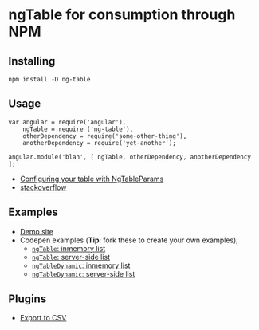 ngTable for consumption through NPM
=================
## Installing
```
npm install -D ng-table
```

## Usage

```
var angular = require('angular'),
    ngTable = require ('ng-table'),
    otherDependency = require('some-other-thing'),
    anotherDependency = require('yet-another');

angular.module('blah', [ ngTable, otherDependency, anotherDependency ];
```

* [Configuring your table with NgTableParams](https://github.com/esvit/ng-table/wiki/Configuring-your-table-with-ngTableParams)
* [stackoverflow](http://stackoverflow.com/questions/tagged/ngtable?sort=newest&pageSize=30)

## Examples

* [Demo site](http://ng-table.com/)
* Codepen examples (**Tip**: fork these to create your own examples);
    * [`ngTable`: inmemory list](http://codepen.io/christianacca/pen/VLqVeo?editors=101)
    * [`ngTable`: server-side list](http://codepen.io/christianacca/pen/VLqqjP?editors=101)
    * [`ngTableDynamic`: inmemory list](http://codepen.io/christianacca/pen/jPxgzY?editors=101)
    * [`ngTableDynamic`: server-side list](http://codepen.io/christianacca/pen/JdwwrR/?editors=101)

## Plugins

* [Export to CSV](https://github.com/esvit/ng-table-export)
